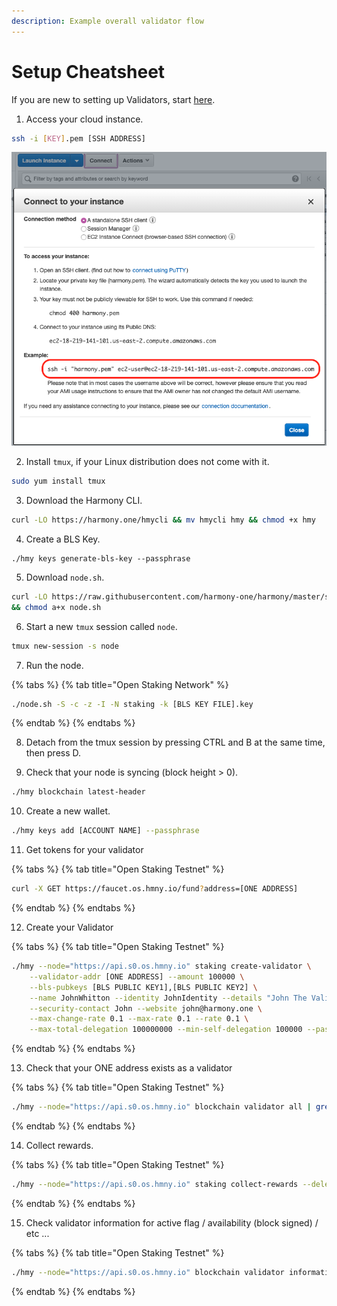 ```yaml
---
description: Example overall validator flow
---
```


# Setup Cheatsheet

If you are new to setting up Validators, start [here](validator-cheat-sheet.md).

1. Access your cloud instance.

```bash
ssh -i [KEY].pem [SSH ADDRESS]
```

![AWS Connect Example](../.gitbook/assets/image%20%2816%29.png)

2. Install `tmux`, if your Linux distribution does not come with it.

```bash
sudo yum install tmux
```

3. Download the Harmony CLI.

```bash
curl -LO https://harmony.one/hmycli && mv hmycli hmy && chmod +x hmy
```

4. Create a BLS Key.

```text
./hmy keys generate-bls-key --passphrase
```

5. Download `node.sh`.

```bash
curl -LO https://raw.githubusercontent.com/harmony-one/harmony/master/scripts/node.sh \
&& chmod a+x node.sh
```

6. Start a new `tmux` session called `node`.

```bash
tmux new-session -s node
```

7. Run the node.

{% tabs %}
{% tab title="Open Staking Network" %}
```bash
./node.sh -S -c -z -I -N staking -k [BLS KEY FILE].key
```
{% endtab %}
{% endtabs %}

8. Detach from the tmux session by pressing CTRL and B at the same time, then press D.

9. Check that your node is syncing \(block height &gt; 0\).

```bash
./hmy blockchain latest-header
```

10. Create a new wallet.

```bash
./hmy keys add [ACCOUNT NAME] --passphrase
```

11. Get tokens for your validator

{% tabs %}
{% tab title="Open Staking Testnet" %}
```bash
curl -X GET https://faucet.os.hmny.io/fund?address=[ONE ADDRESS]
```
{% endtab %}
{% endtabs %}

12. Create your Validator

{% tabs %}
{% tab title="Open Staking Testnet" %}
```bash
./hmy --node="https://api.s0.os.hmny.io" staking create-validator \
    --validator-addr [ONE ADDRESS] --amount 100000 \
    --bls-pubkeys [BLS PUBLIC KEY1],[BLS PUBLIC KEY2] \
    --name JohnWhitton --identity JohnIdentity --details "John The Validator" \
    --security-contact John --website john@harmony.one \
    --max-change-rate 0.1 --max-rate 0.1 --rate 0.1 \
    --max-total-delegation 100000000 --min-self-delegation 100000 --passphrase
```
{% endtab %}
{% endtabs %}

13. Check that your ONE address exists as a validator

{% tabs %}
{% tab title="Open Staking Testnet" %}
```bash
./hmy --node="https://api.s0.os.hmny.io" blockchain validator all | grep [ONE ADDRESS]
```
{% endtab %}
{% endtabs %}

14. Collect rewards.

{% tabs %}
{% tab title="Open Staking Testnet" %}
```bash
./hmy --node="https://api.s0.os.hmny.io" staking collect-rewards --delegator-addr [ONE ADDRESS] --passphrase
```
{% endtab %}
{% endtabs %}

15. Check validator information for active flag / availability \(block signed\) / etc ...

{% tabs %}
{% tab title="Open Staking Testnet" %}
```bash
./hmy --node="https://api.s0.os.hmny.io" blockchain validator information [VALIDATOR ONE ADDRESS]
```
{% endtab %}
{% endtabs %}



